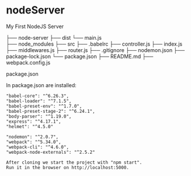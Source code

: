# nodeServer
My First NodeJS Server

├── node-server
    ├── dist
     └── main.js   
├── node_modules
├── src
    ├── .babelrc
    ├── controller.js
    ├── index.js
    ├── middlewares.js
    ├── router.js
├── .gitignore
├── nodemon.json
├── package-lock.json
└── package.json
├── README.md
├── webpack.config.js

package.json

In package.json are installed:

    "babel-core": "^6.26.3",
    "babel-loader": "^7.1.5",
    "babel-preset-env": "^1.7.0",
    "babel-preset-stage-2": "^6.24.1",
    "body-parser": "^1.19.0",
    "express": "^4.17.1",
    "helmet": "^4.5.0"
 
    "nodemon": "^2.0.7",
    "webpack": "^5.34.0",
    "webpack-cli": "^4.6.0",
    "webpack-node-externals": "^2.5.2"

    After cloning we start the project with "npm start".
    Run it in the browser on http://localhost:5000.






